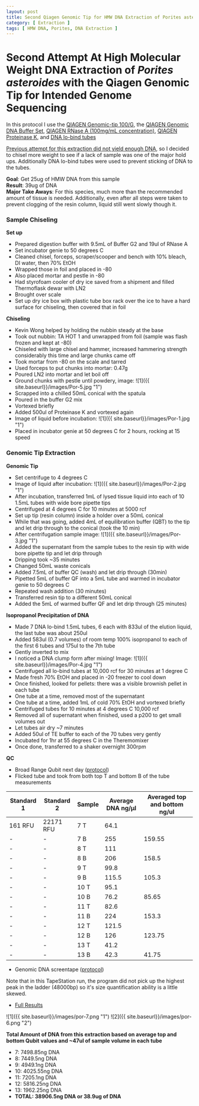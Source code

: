 ```yaml
---
layout: post
title: Second Qiagen Genomic Tip for HMW DNA Extraction of Porites asteroides
category: [ Extraction ]
tags: [ HMW DNA, Porites, DNA Extraction ]
---
```


# Second Attempt At High Molecular Weight DNA Extraction of _Porites asteroides_ with the Qiagen Genomic Tip for Intended Genome Sequencing

In this protocol I use the [QIAGEN Genomic-tip 100/G](https://www.qiagen.com/us/products/discovery-and-translational-research/dna-rna-purification/dna-purification/genomic-dna/qiagen-genomic-tip-100g/#orderinginformation), the [QIAGEN Genomic DNA Buffer Set](https://www.qiagen.com/us/products/discovery-and-translational-research/dna-rna-purification/dna-purification/genomic-dna/blood-and-cell-culture-dna-midi-kit/#orderinginformation), [QIAGEN RNase A (100mg/mL concentration)](https://www.qiagen.com/us/products/discovery-and-translational-research/lab-essentials/enzymes/rnase-a/?clear=true#orderinginformation), [QIAGEN Proteinase K](https://www.qiagen.com/us/products/discovery-and-translational-research/lab-essentials/enzymes/qiagen-proteinase-k/?clear=true#orderinginformation), and [DNA lo-bind tubes](https://online-shop.eppendorf.us/US-en/Laboratory-Consumables-44512/Tubes-44515/DNA-LoBind-Tubes-PF-56252.html)

[Previous attempt for this extraction did not yield enough DNA](https://meschedl.github.io/MESPutnam_Open_Lab_Notebook/HMW-Porites-Ex/), so I decided to chisel more weight to see if a lack of sample was one of the major hold ups. Additionally DNA lo-bind tubes were used to prevent sticking of DNA to the tubes.

**Goal**: Get 25ug of HMW DNA from this sample   
**Result**: 39ug of DNA  
**Major Take Aways**: For this species, much more than the recommended amount of tissue is needed. Additionally, even after all steps were taken to prevent clogging of the resin column, liquid still went slowly though it.

### Sample Chiseling

**Set up**

- Prepared digestion buffer with 9.5mL of Buffer G2 and 19ul of RNase A
- Set incubator genie to 50 degrees C
- Cleaned chisel, forceps, scraper/scooper and bench with 10% bleach, DI water, then 70% EtOH
- Wrapped those in foil and placed in -80
- Also placed mortar and pestle in -80
- Had styrofoam cooler of dry ice saved from a shipment and filled Thermoflask dewar with LN2
- Brought over scale
- Set up dry ice box with plastic tube box rack over the ice to have a hard surface for chiseling, then covered that in foil  

**Chiseling**

- Kevin Wong helped by holding the nubbin steady at the base
- Took out nubbin: TA HOT 1 and unwrapped from foil (sample was flash frozen and kept at -80)
- Chiseled with large chisel and hammer, increased hammering strength considerably this time and large chunks came off
- Took mortar from -80 on the scale and tarred
- Used forceps to put chunks into mortar: 0.47g
- Poured LN2 into mortar and let boil off
- Ground chunks with pestle until powdery, image:
![1]({{ site.baseurl}}/images/Por-5.jpg "1")
- Scrapped into a chilled 50mL conical with the spatula
- Poured in the buffer G2 mix
- Vortexed briefly
- Added 500ul of Proteinase K and vortexed again
- Image of liquid before incubation:
![1]({{ site.baseurl}}/images/Por-1.jpg "1")
- Placed in incubator genie at 50 degrees C for 2 hours, rocking at 15 speed

### Genomic Tip Extraction

**Genomic Tip**

- Set centrifuge to 4 degrees C
- Image of liquid after incubation:
![1]({{ site.baseurl}}/images/Por-2.jpg "1")
- After incubation, transferred 1mL of lysed tissue liquid into each of 10 1.5mL tubes with wide bore pipette tips
- Centrifuged at 4 degrees C for 10 minutes at 5000 rcf
- Set up tip (resin column) inside a holder over a 50mL conical
- While that was going, added 4mL of equilibration buffer (QBT) to the tip and let drip through to the conical (took the 10 min)
- After centrifugation sample image:
![1]({{ site.baseurl}}/images/Por-3.jpg "1")
- Added the supernatant from the sample tubes to the resin tip with  wide bore pipette tip and let drip through
- Dripping took ~35 minutes
- Changed 50mL waste conicals
- Added 7.5mL of buffer QC (wash) and let drip through (30min)
- Pipetted 5mL of buffer QF into a 5mL tube and warmed in incubator genie to 50 degrees C
- Repeated wash addition (30 minutes)
- Transferred resin tip to a different 50mL conical
- Added the 5mL of warmed buffer QF and let drip through (25 minutes)


**Isopropanol Precipitation of DNA**

- Made 7 DNA lo-bind 1.5mL tubes, 6 each with 833ul of the elution liquid, the last tube was about 250ul
- Added 583ul (0.7 volumes) of room temp 100% isopropanol to each of the first 6 tubes and 175ul to the 7th tube
- Gently inverted to mix
- I noticed a DNA clump form after mixing! Image:
![1]({{ site.baseurl}}/images/Por-4.jpg "1")
- Centrifuged all lo-bind tubes at 10,000 rcf for 30 minutes at 1 degree C
- Made fresh 70% EtOH and placed in -20 freezer to cool down
- Once finished, looked for pellets: there was a visible brownish pellet in each tube
- One tube at a time, removed most of the supernatant
- One tube at a time, added 1mL of cold 70% EtOH and vortexed briefly
- Centrifuged tubes for 10 minutes at 4 degrees C 10,000 rcf
- Removed all of supernatant when finished, used a p200 to get small volumes out
- Let tubes air dry ~7 minutes
- Added 50ul of TE buffer to each of the 70 tubes very gently
- Incubated for 1hr at 55 degrees C in the Theremomixer
- Once done, transferred to a shaker overnight 300rpm

**QC**

- Broad Range Qubit next day ([protocol](https://github.com/meschedl/PPP-Lab-Resources/blob/master/Protocols/Qubit-Assay-Protocol.md))
- Flicked tube and took from both top T and bottom B of the tube measurements

|Standard 1|Standard 2|Sample|Average DNA ng/µl| Averaged top and bottom ng/ul|
|---|----|----|----|---|
|161 RFU|22171 RFU|7 T|64.1||
|-|-|7 B|255|159.55|
|-|-|8 T|111||
|-|-|8 B|206|158.5
|-|-|9 T|99.8||
|-|-|9 B|115.5|105.3|
|-|-|10 T|95.1||
|-|-|10 B|76.2|85.65|
|-|-|11 T|82.6||
|-|-|11 B|224|153.3|
|-|-|12 T|121.5||
|-|-|12 B|126|123.75|
|-|-|13 T|41.2||
|-|-|13 B|42.3|41.75|

- Genomic DNA screentape ([protocol](https://meschedl.github.io/MESPutnam_Open_Lab_Notebook/DNA-Tapestation/))

Note that in this TapeStation run, the program did not pick up the highest peak in the ladder (48000bp) so it's size quantification ability is a little skewed.

- [Full Results](https://drive.google.com/open?id=1umPx0DeSaw2UlCbbAlXNb4ZzU3ZSPpqO)

![1]({{ site.baseurl}}/images/por-7.png "1")
![2]({{ site.baseurl}}/images/por-6.png "2")

**Total Amount of DNA from this extraction based on average top and bottom Qubit values and ~47ul of sample volume in each tube**
- 7: 7498.85ng DNA
- 8: 7449.5ng DNA
- 9: 4949.1ng DNA
- 10: 4025.55ng DNA
- 11: 7205.1ng DNA
- 12: 5816.25ng DNA
- 13: 1962.25ng DNA
- **TOTAL: 38906.5ng DNA or 38.9ug of DNA**
